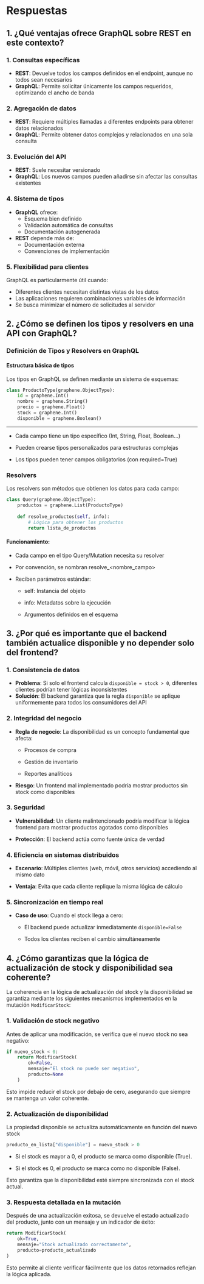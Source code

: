 # Respuestas

## 1. ¿Qué ventajas ofrece GraphQL sobre REST en este contexto?



### 1. Consultas específicas
- **REST**: Devuelve todos los campos definidos en el endpoint, aunque no todos sean necesarios
- **GraphQL**: Permite solicitar únicamente los campos requeridos, optimizando el ancho de banda

### 2. Agregación de datos
- **REST**: Requiere múltiples llamadas a diferentes endpoints para obtener datos relacionados
- **GraphQL**: Permite obtener datos complejos y relacionados en una sola consulta

### 3. Evolución del API
- **REST**: Suele necesitar versionado
- **GraphQL**: Los nuevos campos pueden añadirse sin afectar las consultas existentes

### 4. Sistema de tipos
- **GraphQL** ofrece:
  - Esquema bien definido
  - Validación automática de consultas
  - Documentación autogenerada
- **REST** depende más de:
  - Documentación externa
  - Convenciones de implementación

### 5. Flexibilidad para clientes
GraphQL es particularmente útil cuando:
- Diferentes clientes necesitan distintas vistas de los datos
- Las aplicaciones requieren combinaciones variables de información
- Se busca minimizar el número de solicitudes al servidor


## 2. ¿Cómo se definen los tipos y resolvers en una API con GraphQL?

### Definición de Tipos y Resolvers en GraphQL

#### Estructura básica de tipos

Los tipos en GraphQL se definen mediante un sistema de esquemas:

```python
class ProductoType(graphene.ObjectType):
    id = graphene.Int()
    nombre = graphene.String()
    precio = graphene.Float()
    stock = graphene.Int()
    disponible = graphene.Boolean()
```

---

- Cada campo tiene un tipo específico (Int, String, Float, Boolean...)

- Pueden crearse tipos personalizados para estructuras complejas

- Los tipos pueden tener campos obligatorios (con required=True)


### Resolvers

Los resolvers son métodos que obtienen los datos para cada campo:

```python
class Query(graphene.ObjectType):
    productos = graphene.List(ProductoType)
    
    def resolve_productos(self, info):
        # Lógica para obtener los productos
        return lista_de_productos
```

#### Funcionamiento:

- Cada campo en el tipo Query/Mutation necesita su resolver

- Por convención, se nombran resolve_<nombre_campo>

- Reciben parámetros estándar:

  - self: Instancia del objeto

  - info: Metadatos sobre la ejecución
  
  - Argumentos definidos en el esquema


## 3. ¿Por qué es importante que el backend también actualice disponible y no depender solo del frontend?


### 1. Consistencia de datos
- **Problema**: Si solo el frontend calcula `disponible = stock > 0`, diferentes clientes podrían tener lógicas inconsistentes
- **Solución**: El backend garantiza que la regla `disponible` se aplique uniformemente para todos los consumidores del API

### 2. Integridad del negocio

- **Regla de negocio**: La disponibilidad es un concepto fundamental que afecta:
  - Procesos de compra

  - Gestión de inventario

  - Reportes analíticos

- **Riesgo**: Un frontend mal implementado podría mostrar productos sin stock como disponibles

### 3. Seguridad

- **Vulnerabilidad**: Un cliente malintencionado podría modificar la lógica frontend para mostrar productos agotados como disponibles

- **Protección**: El backend actúa como fuente única de verdad

### 4. Eficiencia en sistemas distribuidos

- **Escenario**: Múltiples clientes (web, móvil, otros servicios) accediendo al mismo dato

- **Ventaja**: Evita que cada cliente replique la misma lógica de cálculo

### 5. Sincronización en tiempo real


- **Caso de uso**: Cuando el stock llega a cero:

  - El backend puede actualizar inmediatamente `disponible=False`

  - Todos los clientes reciben el cambio simultáneamente

## 4. ¿Cómo garantizas que la lógica de actualización de stock y disponibilidad sea coherente?

La coherencia en la lógica de actualización del stock y la disponibilidad se garantiza mediante los siguientes mecanismos implementados en la mutación `ModificarStock`:

### 1. **Validación de stock negativo**
Antes de aplicar una modificación, se verifica que el nuevo stock no sea negativo:

```python
if nuevo_stock < 0:
    return ModificarStock(
        ok=False,
        mensaje="El stock no puede ser negativo",
        producto=None
    )
```
Esto impide reducir el stock por debajo de cero, asegurando que siempre se mantenga un valor coherente.

### 2. Actualización de disponibilidad

La propiedad disponible se actualiza automáticamente en función del nuevo stock

```python
producto_en_lista["disponible"] = nuevo_stock > 0
```

- Si el stock es mayor a 0, el producto se marca como disponible (True).

- Si el stock es 0, el producto se marca como no disponible (False).

Esto garantiza que la disponibilidad esté siempre sincronizada con el stock actual.

###  3. Respuesta detallada en la mutación

Después de una actualización exitosa, se devuelve el estado actualizado del producto, junto con un mensaje y un indicador de éxito:

```python
return ModificarStock(
    ok=True,
    mensaje="Stock actualizado correctamente",
    producto=producto_actualizado
)
```

Esto permite al cliente verificar fácilmente que los datos retornados reflejan la lógica aplicada.

